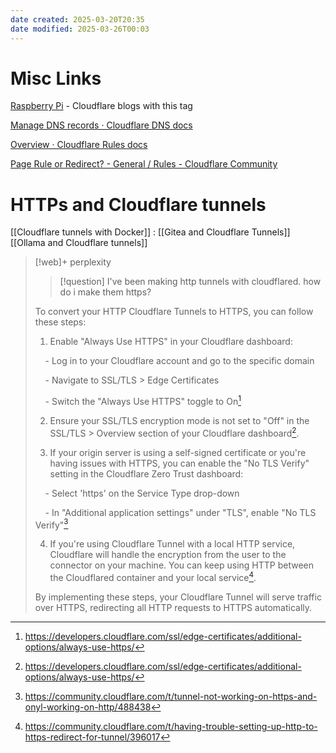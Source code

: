 ```yaml
---
date created: 2025-03-20T20:35
date modified: 2025-03-26T00:03
---
```


# Misc Links

[Raspberry Pi](https://blog.cloudflare.com/tag/raspberry-pi/) - Cloudflare blogs with this tag

[Manage DNS records · Cloudflare DNS docs](https://developers.cloudflare.com/dns/manage-dns-records/how-to/create-dns-records/) 

[Overview · Cloudflare Rules docs](https://developers.cloudflare.com/rules/)

[Page Rule or Redirect? - General / Rules - Cloudflare Community](https://community.cloudflare.com/t/page-rule-or-redirect/505783)

# HTTPs and Cloudflare tunnels

[[Cloudflare tunnels with Docker]] : [[Gitea and Cloudflare Tunnels]] [[Ollama and Cloudflare tunnels]]

> [!web]+ perplexity
> > [!question]
> > I've been making http tunnels with cloudflared. how do i make them https?
> 
> To convert your HTTP Cloudflare Tunnels to HTTPS, you can follow these steps:
> 
> 1. Enable "Always Use HTTPS" in your Cloudflare dashboard:
> 
>     - Log in to your Cloudflare account and go to the specific domain
> 
>     - Navigate to SSL/TLS > Edge Certificates
> 
>     - Switch the "Always Use HTTPS" toggle to On[^4]
> 
> 2. Ensure your SSL/TLS encryption mode is not set to "Off" in the SSL/TLS > Overview section of your Cloudflare dashboard[^4].
> 
> 3. If your origin server is using a self-signed certificate or you're having issues with HTTPS, you can enable the "No TLS Verify" setting in the Cloudflare Zero Trust dashboard:
> 
>     - Select 'https' on the Service Type drop-down
> 
>     - In "Additional application settings" under "TLS", enable "No TLS Verify"[^3]
> 
> 4. If you're using Cloudflare Tunnel with a local HTTP service, Cloudflare will handle the encryption from the user to the connector on your machine. You can keep using HTTP between the Cloudflared container and your local service[^6].
> 
> By implementing these steps, your Cloudflare Tunnel will serve traffic over HTTPS, redirecting all HTTP requests to HTTPS automatically.

[^1]: https://www.reddit.com/r/CloudFlare/comments/13d9esk/expose_a_local_http_service_with_https_through/

[^2]: https://developers.cloudflare.com/cloudflare-one/connections/connect-networks/

[^3]: https://community.cloudflare.com/t/tunnel-not-working-on-https-and-onyl-working-on-http/488438

[^4]: https://developers.cloudflare.com/ssl/edge-certificates/additional-options/always-use-https/

[^5]: https://community.cloudflare.com/t/cloudflare-tunnels-avoid-using-http/521210

[^6]: https://community.cloudflare.com/t/having-trouble-setting-up-http-to-https-redirect-for-tunnel/396017

[^7]: https://community.traefik.io/t/http-to-https-redirect-with-cloudflare-tunnel/22278

[^8]: https://community.cloudflare.com/t/cloudflare-tunnel-with-https/641039
